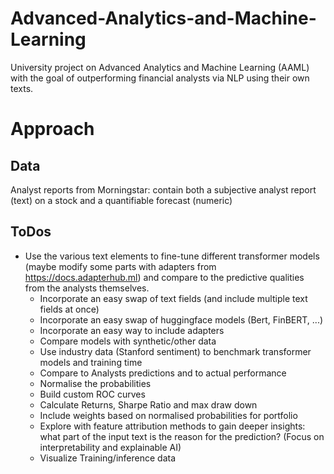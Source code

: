 # Advanced-Analytics-and-Machine-Learning
University project on Advanced Analytics and Machine Learning (AAML) with the goal of outperforming financial analysts via NLP using their own texts.

# Approach
## Data
Analyst reports from Morningstar: contain both a subjective analyst report (text) on a stock and a quantifiable forecast (numeric)

## ToDos
- Use the various text elements to fine-tune different transformer models (maybe modify some parts with adapters from https://docs.adapterhub.ml) and compare to the predictive qualities from the analysts themselves. 
	- Incorporate an easy swap of text fields (and include multiple text fields at once)
	- Incorporate an easy swap of huggingface models (Bert, FinBERT, ...)
	- Incorporate an easy way to include adapters
	- Compare models with synthetic/other data 
	- Use industry data (Stanford sentiment) to benchmark transformer models and training time
	- Compare to Analysts predictions and to actual performance
	- Normalise the probabilities
	- Build custom ROC curves
	- Calculate Returns, Sharpe Ratio and max draw down
	- Include weights based on normalised probabilities for portfolio
	- Explore with feature attribution methods to gain deeper insights: what part of the input text is the reason for the prediction? (Focus on interpretability and explainable AI) 
	- Visualize Training/inference data